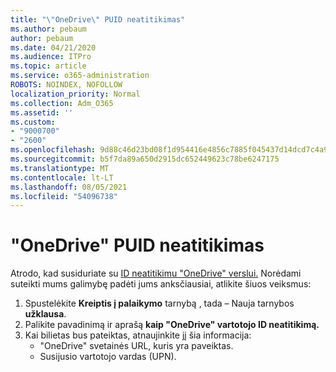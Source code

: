 ```yaml
---
title: "\"OneDrive\" PUID neatitikimas"
ms.author: pebaum
author: pebaum
ms.date: 04/21/2020
ms.audience: ITPro
ms.topic: article
ms.service: o365-administration
ROBOTS: NOINDEX, NOFOLLOW
localization_priority: Normal
ms.collection: Adm_O365
ms.assetid: ''
ms.custom:
- "9000700"
- "2600"
ms.openlocfilehash: 9d88c46d23bd08f1d954416e4856c7885f045437d14dcd7c4a9c25f0b1288b8f
ms.sourcegitcommit: b5f7da89a650d2915dc652449623c78be6247175
ms.translationtype: MT
ms.contentlocale: lt-LT
ms.lasthandoff: 08/05/2021
ms.locfileid: "54096738"
---
```

# <a name="onedrive-puid-mismatch"></a>"OneDrive" PUID neatitikimas

Atrodo, kad susiduriate su [ID neatitikimu "OneDrive" verslui.](https://docs.microsoft.com/sharepoint/troubleshoot/administration/access-denied-or-need-permission-error-sharepoint-online-or-onedrive-for-business#when-accessing-a-onedrive-site) Norėdami suteikti mums galimybę padėti jums anksčiausiai, atlikite šiuos veiksmus:

1. Spustelėkite  **Kreiptis į palaikymo** tarnybą , tada – Nauja tarnybos  **užklausa**.
2. Palikite pavadinimą ir aprašą **kaip "OneDrive" vartotojo ID neatitikimą.**
3. Kai bilietas bus pateiktas, atnaujinkite jį šia informacija:
    - "OneDrive" svetainės URL, kuris yra paveiktas.
    - Susijusio vartotojo vardas (UPN).

